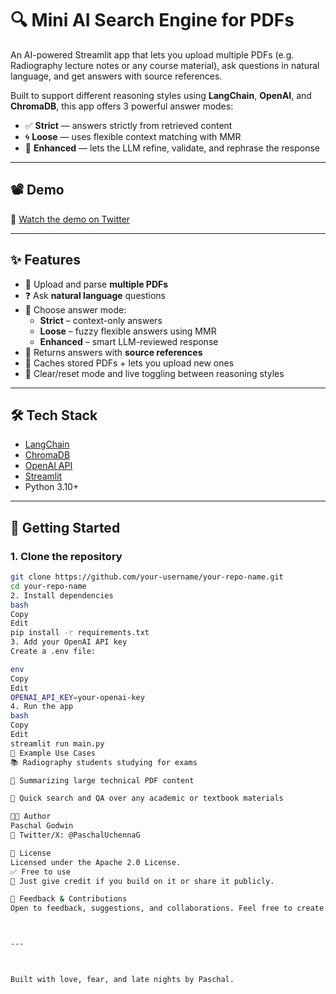 # 🔍 Mini AI Search Engine for PDFs

An AI-powered Streamlit app that lets you upload multiple PDFs (e.g. Radiography lecture notes or any course material), ask questions in natural language, and get answers with source references.

Built to support different reasoning styles using **LangChain**, **OpenAI**, and **ChromaDB**, this app offers 3 powerful answer modes:

- ✅ **Strict** — answers strictly from retrieved content  
- 🌀 **Loose** — uses flexible context matching with MMR  
- 🤖 **Enhanced** — lets the LLM refine, validate, and rephrase the response

---

## 📽️ Demo

🎥 [Watch the demo on Twitter](https://x.com/PaschalUchennaG/status/1910488444179972602)

---

## ✨ Features

- 📂 Upload and parse **multiple PDFs**
- ❓ Ask **natural language** questions
- 🔀 Choose answer mode:
  - **Strict** – context-only answers
  - **Loose** – fuzzy flexible answers using MMR
  - **Enhanced** – smart LLM-reviewed response
- 📌 Returns answers with **source references**
- 🧠 Caches stored PDFs + lets you upload new ones
- 🧼 Clear/reset mode and live toggling between reasoning styles

---

## 🛠️ Tech Stack

- [LangChain](https://www.langchain.com/)
- [ChromaDB](https://www.trychroma.com/)
- [OpenAI API](https://openai.com/)
- [Streamlit](https://streamlit.io/)
- Python 3.10+

---

## 🚀 Getting Started

### 1. Clone the repository
```bash
git clone https://github.com/your-username/your-repo-name.git
cd your-repo-name
2. Install dependencies
bash
Copy
Edit
pip install -r requirements.txt
3. Add your OpenAI API key
Create a .env file:

env
Copy
Edit
OPENAI_API_KEY=your-openai-key
4. Run the app
bash
Copy
Edit
streamlit run main.py
🧪 Example Use Cases
📚 Radiography students studying for exams

🧠 Summarizing large technical PDF content

📄 Quick search and QA over any academic or textbook materials

👨‍💻 Author
Paschal Godwin
📍 Twitter/X: @PaschalUchennaG

📄 License
Licensed under the Apache 2.0 License.
✅ Free to use
🙏 Just give credit if you build on it or share it publicly.

💬 Feedback & Contributions
Open to feedback, suggestions, and collaborations. Feel free to create issues or fork the repo!



---



Built with love, fear, and late nights by Paschal.


